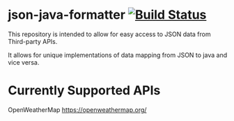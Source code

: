 # json-java-formatter [![Build Status](https://travis-ci.org/blakematis/json-java-formatter.svg?branch=master)](https://travis-ci.org/blakematis/json-java-formatter)

This repository is intended to allow for easy access to JSON data from Third-party APIs.

It allows for unique implementations of data mapping from JSON to java and vice versa.

# Currently Supported APIs
OpenWeatherMap
https://openweathermap.org/
